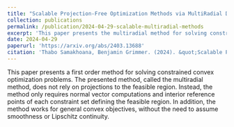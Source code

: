 ```yaml
---
title: "Scalable Projection-Free Optimization Methods via MultiRadial Duality Theory"
collection: publications
permalink: /publication/2024-04-29-scalable-multiradial-methods
excerpt: 'This paper presents the multiradial method for solving constrained convex optimization problems. This method assumes minimal structure on the objective function and does not rely on projections to the feasible region.'
date: 2024-04-29
paperurl: 'https://arxiv.org/abs/2403.13688'
citation: 'Thabo Samakhoana, Benjamin Grimmer. (2024). &quot;Scalable Projection-Free Optimization Methods via MultiRadial Duality Theory.&quot; <i>ArXiv </i>.'
---
```


This paper presents a first order method for solving constrained convex optimization problems. The presented method, called the multiradial method, does not rely on projections to the feasible region. Instead, the method only requires normal vector computations and interior reference points of each constraint set defining the feasible region. In addition, the method works for general convex objectives, without the need to assume smoothness or Lipschitz continuity.
